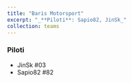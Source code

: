 ```yaml
---
title: "Baris Motorsport"
excerpt: "_**Piloti**: Sapio82, JinSk_"
collection: teams
---
```


### Piloti
* JinSk #03
* Sapio82 #82
